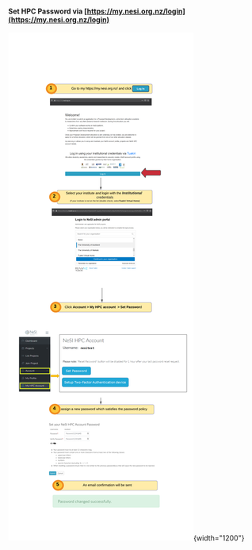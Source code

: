 #### Set HPC Password via [https://my.nesi.org.nz/login](https://my.nesi.org.nz/login)

![image](./img/SetPassword.png){width="1200"}